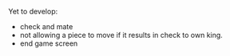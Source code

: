Yet to develop:
* check and mate
* not allowing a piece to move if it results in check to own king.
* end game screen